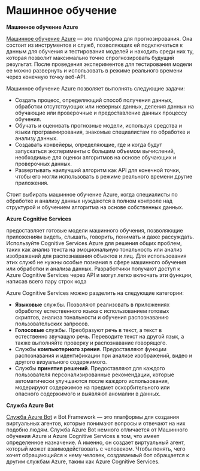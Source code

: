 # Машинное обучение

****Машинное обучение Azure****

[Машинное обучение Azure](https://azure.microsoft.com/services/machine-learning/) — это платформа для прогнозирования. Она состоит из инструментов и служб, позволяющих ей подключаться к данным для обучения и тестирования моделей и находить среди них ту, которая позволит максимально точно спрогнозировать будущий результат. После проведения экспериментов для тестирования модели ее можно развернуть и использовать в режиме реального времени через конечную точку веб-API.

Машинное обучение Azure позволяет выполнять следующие задачи:

- Создать процесс, определяющий способ получения данных, обработки отсутствующих или неверных данных, деления данных на обучающие или проверочные и предоставление данных процессу обучения.
- Обучать и оценивать прогнозные модели, используя средства и языки программирования, знакомые специалистам по обработке и анализу данных.
- Создавать конвейеры, определяющие, где и когда будут запускаться эксперименты с большим объемом вычислений, необходимые для оценки алгоритмов на основе обучающих и проверочных данных.
- Развертывать наилучший алгоритм как API для конечной точки, чтобы его могли использовать в режиме реального времени другие приложения.

Стоит выбирать машинное обучение Azure, когда специалисты по обработке и анализу данных нуждаются в полном контроле над структурой и обучением алгоритма на основе собственных данных. 

****Azure Cognitive Services****

предоставляет готовые модели машинного обучения, позволяющие приложениям видеть, слышать, говорить, понимать и даже рассуждать. Используйте Cognitive Services Azure для решения общих проблем, таких как анализ текста на эмоциональную тональность или анализ изображений для распознавания объектов и лиц. Для использования этих служб не нужны особые познания в сфере машинного обучения или обработки и анализа данных. Разработчики получают доступ к Azure Cognitive Services через API и могут легко включать эти функции, написав всего пару строк кода

Azure Cognitive Services можно разделить на следующие категории:

- **Языковые** службы. Позволяют реализовать в приложениях обработку естественного языка с использованием готовых скриптов, анализа тональности и обучения распознаванию пользовательских запросов.
- **Голосовые** службы. Преобразуют речь в текст, а текст в естественно звучащую речь. Переводите текст на другой язык, а также выполняйте проверку и распознавание говорящего.
- Службы **компьютерного зрения**. Предоставляют функции распознавания и идентификации при анализе изображений, видео и другого визуального содержимого.
- Службы **принятия решений**. Предоставляют для каждого пользователя персонализированные рекомендации, которые автоматически улучшаются после каждого использования, модерируют содержимое на предмет оскорбительного или опасного содержимого и выявляют аномалии в данных.

****Служба Azure Bot****

[Служба Azure Bot](https://azure.microsoft.com/services/bot-service/) и Bot Framework — это платформы для создания виртуальных агентов, которые понимают вопросы и отвечают на них подобно людям. Служба Azure Bot немного отличается от Машинного обучения Azure и Azure Cognitive Services в том, что имеет определенное назначение. А именно, он создает виртуальный агент, который может взаимодействовать с человеком. Чтобы понять, чего хочет обращающийся к нему человек, создаваемый бот обращается к другим службам Azure, таким как Azure Cognitive Services.